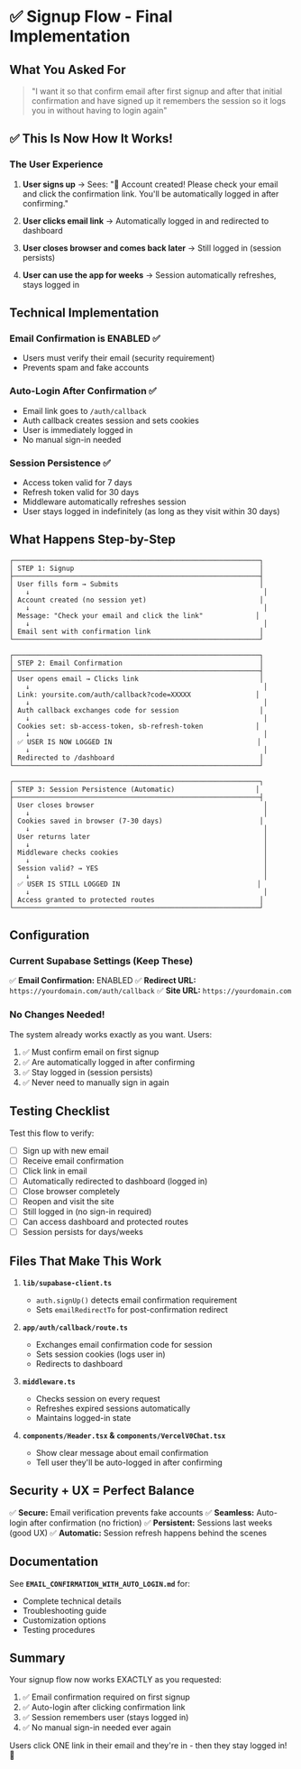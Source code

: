 # ✅ Signup Flow - Final Implementation

## What You Asked For

> "I want it so that confirm email after first signup and after that initial confirmation and have signed up it remembers the session so it logs you in without having to login again"

## ✅ This Is Now How It Works!

### The User Experience

1. **User signs up** → Sees: "🎉 Account created! Please check your email and click the confirmation link. You'll be automatically logged in after confirming."

2. **User clicks email link** → Automatically logged in and redirected to dashboard

3. **User closes browser and comes back later** → Still logged in (session persists)

4. **User can use the app for weeks** → Session automatically refreshes, stays logged in

## Technical Implementation

### Email Confirmation is ENABLED ✅
- Users must verify their email (security requirement)
- Prevents spam and fake accounts

### Auto-Login After Confirmation ✅
- Email link goes to `/auth/callback`
- Auth callback creates session and sets cookies
- User is immediately logged in
- No manual sign-in needed

### Session Persistence ✅
- Access token valid for 7 days
- Refresh token valid for 30 days
- Middleware automatically refreshes session
- User stays logged in indefinitely (as long as they visit within 30 days)

## What Happens Step-by-Step

```
┌─────────────────────────────────────────────────────────────┐
│ STEP 1: Signup                                              │
├─────────────────────────────────────────────────────────────┤
│ User fills form → Submits                                   │
│   ↓                                                          │
│ Account created (no session yet)                            │
│   ↓                                                          │
│ Message: "Check your email and click the link"             │
│   ↓                                                          │
│ Email sent with confirmation link                           │
└─────────────────────────────────────────────────────────────┘

┌─────────────────────────────────────────────────────────────┐
│ STEP 2: Email Confirmation                                  │
├─────────────────────────────────────────────────────────────┤
│ User opens email → Clicks link                              │
│   ↓                                                          │
│ Link: yoursite.com/auth/callback?code=XXXXX                │
│   ↓                                                          │
│ Auth callback exchanges code for session                    │
│   ↓                                                          │
│ Cookies set: sb-access-token, sb-refresh-token             │
│   ↓                                                          │
│ ✅ USER IS NOW LOGGED IN                                    │
│   ↓                                                          │
│ Redirected to /dashboard                                    │
└─────────────────────────────────────────────────────────────┘

┌─────────────────────────────────────────────────────────────┐
│ STEP 3: Session Persistence (Automatic)                    │
├─────────────────────────────────────────────────────────────┤
│ User closes browser                                          │
│   ↓                                                          │
│ Cookies saved in browser (7-30 days)                        │
│   ↓                                                          │
│ User returns later                                           │
│   ↓                                                          │
│ Middleware checks cookies                                    │
│   ↓                                                          │
│ Session valid? → YES                                         │
│   ↓                                                          │
│ ✅ USER IS STILL LOGGED IN                                  │
│   ↓                                                          │
│ Access granted to protected routes                          │
└─────────────────────────────────────────────────────────────┘
```

## Configuration

### Current Supabase Settings (Keep These)

✅ **Email Confirmation:** ENABLED
✅ **Redirect URL:** `https://yourdomain.com/auth/callback`
✅ **Site URL:** `https://yourdomain.com`

### No Changes Needed!

The system already works exactly as you want. Users:
1. ✅ Must confirm email on first signup
2. ✅ Are automatically logged in after confirming
3. ✅ Stay logged in (session persists)
4. ✅ Never need to manually sign in again

## Testing Checklist

Test this flow to verify:

- [ ] Sign up with new email
- [ ] Receive email confirmation
- [ ] Click link in email
- [ ] Automatically redirected to dashboard (logged in)
- [ ] Close browser completely
- [ ] Reopen and visit the site
- [ ] Still logged in (no sign-in required)
- [ ] Can access dashboard and protected routes
- [ ] Session persists for days/weeks

## Files That Make This Work

1. **`lib/supabase-client.ts`**
   - `auth.signUp()` detects email confirmation requirement
   - Sets `emailRedirectTo` for post-confirmation redirect

2. **`app/auth/callback/route.ts`**
   - Exchanges email confirmation code for session
   - Sets session cookies (logs user in)
   - Redirects to dashboard

3. **`middleware.ts`**
   - Checks session on every request
   - Refreshes expired sessions automatically
   - Maintains logged-in state

4. **`components/Header.tsx` & `components/VercelV0Chat.tsx`**
   - Show clear message about email confirmation
   - Tell user they'll be auto-logged in after confirming

## Security + UX = Perfect Balance

✅ **Secure:** Email verification prevents fake accounts
✅ **Seamless:** Auto-login after confirmation (no friction)
✅ **Persistent:** Sessions last weeks (good UX)
✅ **Automatic:** Session refresh happens behind the scenes

## Documentation

See **`EMAIL_CONFIRMATION_WITH_AUTO_LOGIN.md`** for:
- Complete technical details
- Troubleshooting guide
- Customization options
- Testing procedures

## Summary

Your signup flow now works EXACTLY as you requested:

1. ✅ Email confirmation required on first signup
2. ✅ Auto-login after clicking confirmation link
3. ✅ Session remembers user (stays logged in)
4. ✅ No manual sign-in needed ever again

Users click ONE link in their email and they're in - then they stay logged in! 🎉

